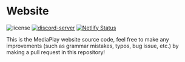 # Website

![license](https://img.shields.io/github/license/MediaParlour/mediaparlour.github.io) [![discord-server](https://discord.com/api/guilds/699994812517974057/widget.png?style=shield)](https://discord.gg/tjNg8FstTu) [![Netlify Status](https://api.netlify.com/api/v1/badges/05281cb8-aed5-4e8a-b6c5-8e91119f735d/deploy-status)](https://app.netlify.com/sites/mediaplay-discord/deploys)

This is the MediaPlay website source code, feel free to make any improvements (such as grammar mistakes, typos, bug issue, etc.) by making a pull request in this repository!
